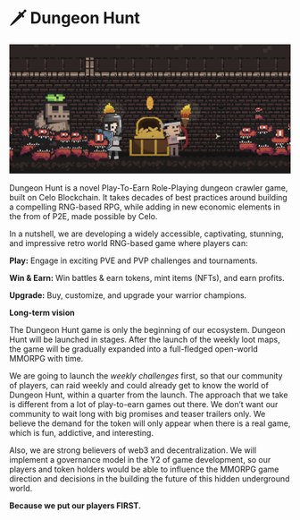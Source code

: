# 🗡 Dungeon Hunt

![Play, Win & Earn](../.gitbook/assets/image.png)

Dungeon Hunt is a novel Play-To-Earn Role-Playing dungeon crawler game, built on Celo Blockchain. It takes decades of best practices around building a compelling RNG-based RPG, while adding in new economic elements in the from of P2E, made possible by Celo.

In a nutshell, we are developing a widely accessible, captivating, stunning, and impressive retro world RNG-based game where players can:

**Play:** Engage in exciting PVE and PVP challenges and tournaments.

**Win & Earn:** Win battles & earn tokens, mint items (NFTs), and earn profits.

**Upgrade:** Buy, customize, and upgrade your warrior champions.

**Long-term vision**

The Dungeon Hunt game is only the beginning of our ecosystem. Dungeon Hunt will be launched in stages. After the launch of the weekly loot maps, the game will be gradually expanded into a full-fledged open-world MMORPG with time.

We are going to launch the _weekly challenges_ first, so that our community of players, can raid weekly and could already get to know the world of Dungeon Hunt, within a quarter from the launch. The approach that we take is different from a lot of play-to-earn games out there. We don’t want our community to wait long with big promises and teaser trailers only. We believe the demand for the token will only appear when there is a real game, which is fun, addictive, and interesting.

Also, we are strong believers of web3 and decentralization. We will implement a governance model in the Y2 of game development, so our players and token holders would be able to influence the MMORPG game direction and decisions in the building the future of this hidden underground world.

**Because we put our players FIRST.**
